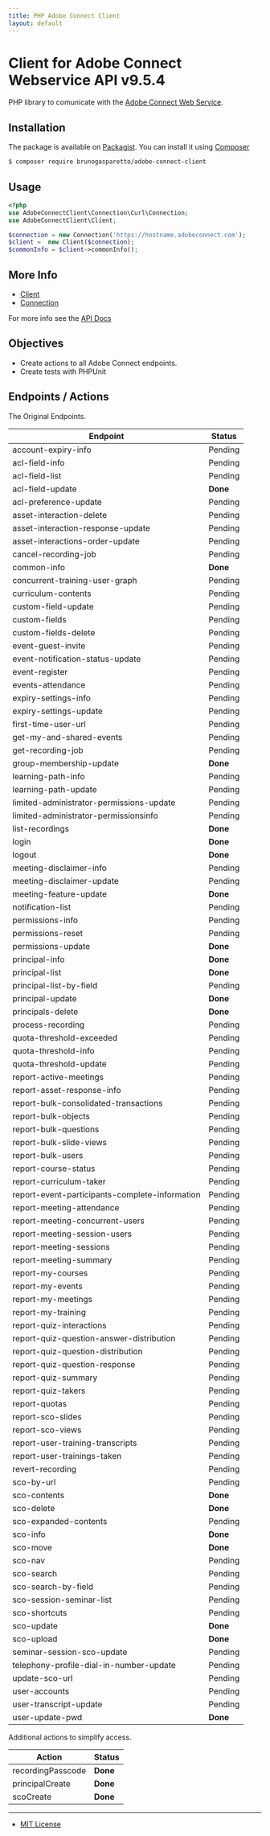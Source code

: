 ```yaml
---
title: PHP Adobe Connect Client
layout: default
---
```


# Client for Adobe Connect Webservice API v9.5.4

PHP library to comunicate with the [Adobe Connect Web Service](https://helpx.adobe.com/adobe-connect/webservices/topics.html).

## Installation ##

The package is available on [Packagist](https://packagist.org/packages/brunogasparetto/adobe-connect-client).
You can install it using [Composer](http://getcomposer.org/)

```bash
$ composer require brunogasparetto/adobe-connect-client
```

## Usage

```php
<?php
use AdobeConnectClient\Connection\Curl\Connection;
use AdobeConnectClient\Client;

$connection = new Connection('https://hostname.adobeconnect.com');
$client =  new Client($connection);
$commonInfo = $client->commonInfo();
```

## More Info ##

- [Client](client)
- [Connection](connection)


For more info see the [API Docs](apidocs)

## Objectives ##

- Create actions to all Adobe Connect endpoints.
- Create tests with PHPUnit

## Endpoints / Actions ##

The Original Endpoints.

Endpoint|Status
--------|------
account-expiry-info|Pending
acl-field-info|Pending
acl-field-list|Pending
acl-field-update|**Done**
acl-preference-update|Pending
asset-interaction-delete|Pending
asset-interaction-response-update|Pending
asset-interactions-order-update|Pending
cancel-recording-job|Pending
common-info|**Done**
concurrent-training-user-graph|Pending
curriculum-contents|Pending
custom-field-update|Pending
custom-fields|Pending
custom-fields-delete|Pending
event-guest-invite|Pending
event-notification-status-update|Pending
event-register|Pending
events-attendance|Pending
expiry-settings-info|Pending
expiry-settings-update|Pending
first-time-user-url|Pending
get-my-and-shared-events|Pending
get-recording-job|Pending
group-membership-update|**Done**
learning-path-info|Pending
learning-path-update|Pending
limited-administrator-permissions-update|Pending
limited-administrator-permissionsinfo|Pending
list-recordings|**Done**
login|**Done**
logout|**Done**
meeting-disclaimer-info|Pending
meeting-disclaimer-update|Pending
meeting-feature-update|**Done**
notification-list|Pending
permissions-info|Pending
permissions-reset|Pending
permissions-update|**Done**
principal-info|**Done**
principal-list|**Done**
principal-list-by-field|Pending
principal-update|**Done**
principals-delete|**Done**
process-recording|Pending
quota-threshold-exceeded|Pending
quota-threshold-info|Pending
quota-threshold-update|Pending
report-active-meetings|Pending
report-asset-response-info|Pending
report-bulk-consolidated-transactions|Pending
report-bulk-objects|Pending
report-bulk-questions|Pending
report-bulk-slide-views|Pending
report-bulk-users|Pending
report-course-status|Pending
report-curriculum-taker|Pending
report-event-participants-complete-information|Pending
report-meeting-attendance|Pending
report-meeting-concurrent-users|Pending
report-meeting-session-users|Pending
report-meeting-sessions|Pending
report-meeting-summary|Pending
report-my-courses|Pending
report-my-events|Pending
report-my-meetings|Pending
report-my-training|Pending
report-quiz-interactions|Pending
report-quiz-question-answer-distribution|Pending
report-quiz-question-distribution|Pending
report-quiz-question-response|Pending
report-quiz-summary|Pending
report-quiz-takers|Pending
report-quotas|Pending
report-sco-slides|Pending
report-sco-views|Pending
report-user-training-transcripts|Pending
report-user-trainings-taken|Pending
revert-recording|Pending
sco-by-url|Pending
sco-contents|**Done**
sco-delete|**Done**
sco-expanded-contents|Pending
sco-info|**Done**
sco-move|**Done**
sco-nav|Pending
sco-search|Pending
sco-search-by-field|Pending
sco-session-seminar-list|Pending
sco-shortcuts|Pending
sco-update|**Done**
sco-upload|**Done**
seminar-session-sco-update|Pending
telephony-profile-dial-in-number-update|Pending
update-sco-url|Pending
user-accounts|Pending
user-transcript-update|Pending
user-update-pwd|**Done**

Additional actions to simplify access.

Action|Status
------|------
recordingPasscode|**Done**
principalCreate|**Done**
scoCreate|**Done**

***

- [MIT License](LICENSE)
